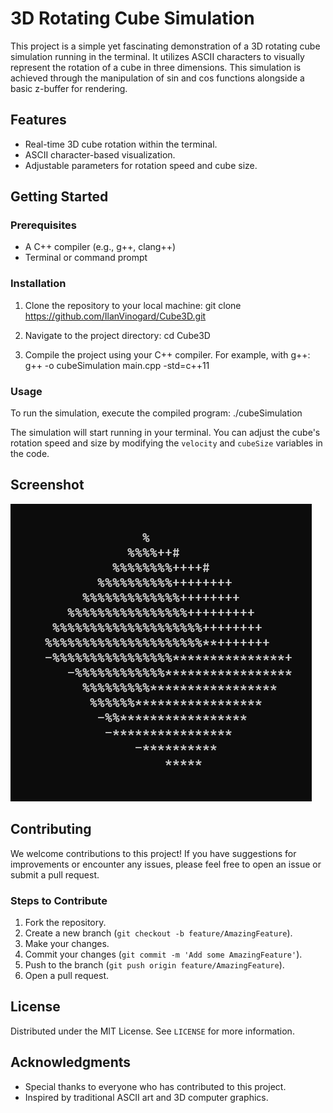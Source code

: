 # 3D Rotating Cube Simulation

This project is a simple yet fascinating demonstration of a 3D rotating cube simulation running in the terminal. It utilizes ASCII characters to visually represent the rotation of a cube in three dimensions. This simulation is achieved through the manipulation of sin and cos functions alongside a basic z-buffer for rendering.

## Features

- Real-time 3D cube rotation within the terminal.
- ASCII character-based visualization.
- Adjustable parameters for rotation speed and cube size.

## Getting Started

### Prerequisites

- A C++ compiler (e.g., g++, clang++)
- Terminal or command prompt

### Installation

1. Clone the repository to your local machine:
   git clone https://github.com/IlanVinogard/Cube3D.git

3. Navigate to the project directory:
   cd Cube3D

5. Compile the project using your C++ compiler. For example, with g++:
   g++ -o cubeSimulation main.cpp -std=c++11



### Usage

To run the simulation, execute the compiled program:
./cubeSimulation


The simulation will start running in your terminal. You can adjust the cube's rotation speed and size by modifying the `velocity` and `cubeSize` variables in the code.

## Screenshot

![3D Rotating Cube Simulation](https://github.com/IlanVinogard/Cube3D/blob/master/cube.png)

## Contributing

We welcome contributions to this project! If you have suggestions for improvements or encounter any issues, please feel free to open an issue or submit a pull request.

### Steps to Contribute

1. Fork the repository.
2. Create a new branch (`git checkout -b feature/AmazingFeature`).
3. Make your changes.
4. Commit your changes (`git commit -m 'Add some AmazingFeature'`).
5. Push to the branch (`git push origin feature/AmazingFeature`).
6. Open a pull request.

## License

Distributed under the MIT License. See `LICENSE` for more information.

## Acknowledgments

- Special thanks to everyone who has contributed to this project.
- Inspired by traditional ASCII art and 3D computer graphics.
